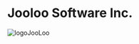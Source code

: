 # Jooloo Software Inc.

![logoJooLoo]([https://user-images.githubusercontent.com/63120865/154990604-b2c8294b-780e-486f-9d5b-3194972c23ab.png](https://avatars.githubusercontent.com/u/154624335?s=400&u=7dfbeafc05c30140da20e33c81d55495c79a03a6&v=4)https://avatars.githubusercontent.com/u/154624335?s=400&u=7dfbeafc05c30140da20e33c81d55495c79a03a6&v=4)
